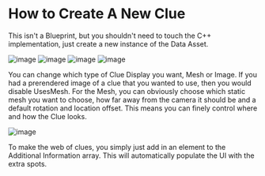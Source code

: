 ﻿# How to Create A New Clue

This isn't a Blueprint, but you shouldn't need to touch the C++ implementation, just create a new instance of the Data Asset.

![image](https://user-images.githubusercontent.com/50571566/218345094-d4e914c7-29af-48a0-a721-464d05604dd9.png)
![image](https://user-images.githubusercontent.com/50571566/218345103-0ce3aebb-3269-43c2-8c9a-300e4357d27e.png)
![image](https://user-images.githubusercontent.com/50571566/218345121-d8fe86ee-0a47-4778-a2c7-0625f061e276.png)
![image](https://user-images.githubusercontent.com/50571566/218345138-a62fbc0e-6497-4fb5-a664-c2cc361e1afa.png)

You can change which type of Clue Display you want, Mesh or Image. If you had a prerendered image of a clue that you wanted to use, then you would disable UsesMesh.
For the Mesh, you can obviously choose which static mesh you want to choose, how far away from the camera it should be and a default rotation and location offset.
This means you can finely control where and how the Clue looks.

![image](https://user-images.githubusercontent.com/50571566/218345194-9730e615-a23f-4d2d-936a-f45e944a1c97.png)

To make the web of clues, you simply just add in an element to the Additional Information array.
This will automatically populate the UI with the extra spots. 
